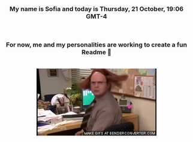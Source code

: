 


<div align="center">
<h3 >My name is Sofia and today is Thursday, 21 October, 19:06 GMT-4</h3><br>
<h3 >For now, me and my personalities are working to create a fun Readme 👋
</h3><br>
<img src='img/dwight.gif' alt='working...'/>
</div>
